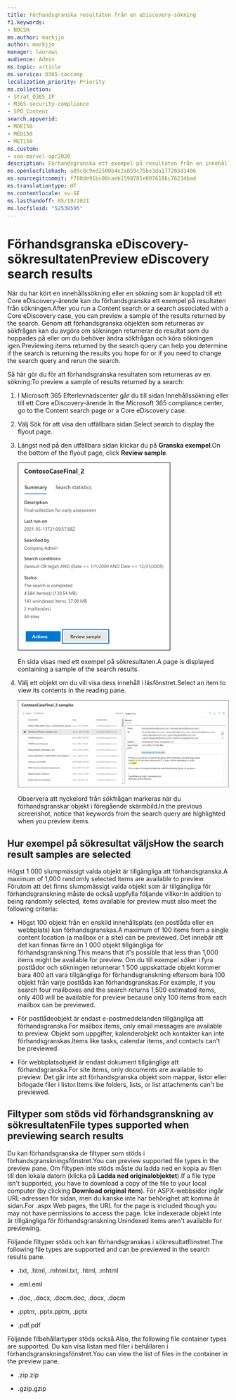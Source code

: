 ```yaml
---
title: Förhandsgranska resultaten från en eDiscovery-sökning
f1.keywords:
- NOCSH
ms.author: markjjo
author: markjjo
manager: laurawi
audience: Admin
ms.topic: article
ms.service: O365-seccomp
localization_priority: Priority
ms.collection:
- Strat_O365_IP
- M365-security-compliance
- SPO_Content
search.appverid:
- MOE150
- MED150
- MET150
ms.custom:
- seo-marvel-apr2020
description: Förhandsgranska ett exempel på resultaten från en innehållssökning eller en Core eDiscovery-sökning i Microsoft 365 Efterlevnadscenter.
ms.openlocfilehash: a89c8c9ed2500b4e2a859c75be3da177203d1406
ms.sourcegitcommit: f780de91bc00caeb1598781e0076106c76234bad
ms.translationtype: HT
ms.contentlocale: sv-SE
ms.lasthandoff: 05/19/2021
ms.locfileid: "52538595"
---
```

# <a name="preview-ediscovery-search-results"></a><span data-ttu-id="bb029-103">Förhandsgranska eDiscovery-sökresultaten</span><span class="sxs-lookup"><span data-stu-id="bb029-103">Preview eDiscovery search results</span></span>

<span data-ttu-id="bb029-104">När du har kört en innehållssökning eller en sökning som är kopplad till ett Core eDiscovery-ärende kan du förhandsgranska ett exempel på resultaten från sökningen.</span><span class="sxs-lookup"><span data-stu-id="bb029-104">After you run a Content search or a search associated with a Core eDiscovery case, you can preview a sample of the results returned by the search.</span></span> <span data-ttu-id="bb029-105">Genom att förhandsgranska objekten som returneras av sökfrågan kan du avgöra om sökningen returnerar de resultat som du hoppades på eller om du behöver ändra sökfrågan och köra sökningen igen.</span><span class="sxs-lookup"><span data-stu-id="bb029-105">Previewing items returned by the search query can help you determine if the search is returning the results you hope for or if you need to change the search query and rerun the search.</span></span>

<span data-ttu-id="bb029-106">Så här gör du för att förhandsgranska resultaten som returneras av en sökning:</span><span class="sxs-lookup"><span data-stu-id="bb029-106">To preview a sample of results returned by a search:</span></span>

1. <span data-ttu-id="bb029-107">I Microsoft 365 Efterlevnadscenter går du till sidan Innehållssökning eller till ett Core eDiscovery-ärende.</span><span class="sxs-lookup"><span data-stu-id="bb029-107">In the Microsoft 365 compliance center, go to the Content search page or a Core eDiscovery case.</span></span>

2. <span data-ttu-id="bb029-108">Välj Sök för att visa den utfällbara sidan.</span><span class="sxs-lookup"><span data-stu-id="bb029-108">Select search to display the flyout page.</span></span>

3. <span data-ttu-id="bb029-109">Längst ned på den utfällbara sidan klickar du på **Granska exempel**.</span><span class="sxs-lookup"><span data-stu-id="bb029-109">On the bottom of the flyout page, click **Review sample**.</span></span>

   ![Klicka på Granska exempel på utfällbara sidan för att förhandsgranska resultat](../media/PreviewSearchResults1.png)

   <span data-ttu-id="bb029-111">En sida visas med ett exempel på sökresultaten.</span><span class="sxs-lookup"><span data-stu-id="bb029-111">A page is displayed containing a sample of the search results.</span></span>

4. <span data-ttu-id="bb029-112">Välj ett objekt om du vill visa dess innehåll i läsfönstret.</span><span class="sxs-lookup"><span data-stu-id="bb029-112">Select an item to view its contents in the reading pane.</span></span>

   ![Förhandsgranska objekt i läsfönstret](../media/PreviewSearchResults2.png)

   <span data-ttu-id="bb029-114">Observera att nyckelord från sökfrågan markeras när du förhandsgranskar objekt i föregående skärmbild.</span><span class="sxs-lookup"><span data-stu-id="bb029-114">In the previous screenshot, notice that keywords from the search query are highlighted when you preview items.</span></span>

## <a name="how-the-search-result-samples-are-selected"></a><span data-ttu-id="bb029-115">Hur exempel på sökresultat väljs</span><span class="sxs-lookup"><span data-stu-id="bb029-115">How the search result samples are selected</span></span>

<span data-ttu-id="bb029-116">Högst 1 000 slumpmässigt valda objekt är tillgängliga att förhandsgranska.</span><span class="sxs-lookup"><span data-stu-id="bb029-116">A maximum of 1,000 randomly selected items are available to preview.</span></span> <span data-ttu-id="bb029-117">Förutom att det finns slumpmässigt valda objekt som är tillgängliga för förhandsgranskning måste de också uppfylla följande villkor:</span><span class="sxs-lookup"><span data-stu-id="bb029-117">In addition to being randomly selected, items available for preview must also meet the following criteria:</span></span>

- <span data-ttu-id="bb029-118">Högst 100 objekt från en enskild innehållsplats (en postlåda eller en webbplats) kan förhandsgranskas.</span><span class="sxs-lookup"><span data-stu-id="bb029-118">A maximum of 100 items from a single content location (a mailbox or a site) can be previewed.</span></span> <span data-ttu-id="bb029-119">Det innebär att det kan finnas färre än 1 000 objekt tillgängliga för förhandsgranskning.</span><span class="sxs-lookup"><span data-stu-id="bb029-119">This means that it's possible that less than 1,000 items might be available for preview.</span></span> <span data-ttu-id="bb029-120">Om du till exempel söker i fyra postlådor och sökningen returnerar 1 500 uppskattade objekt kommer bara 400 att vara tillgängliga för förhandsgranskning eftersom bara 100 objekt från varje postlåda kan förhandsgranskas.</span><span class="sxs-lookup"><span data-stu-id="bb029-120">For example, if you search four mailboxes and the search returns 1,500 estimated items, only 400 will be available for preview because only 100 items from each mailbox can be previewed.</span></span>

- <span data-ttu-id="bb029-121">För postlådeobjekt är endast e-postmeddelanden tillgängliga att förhandsgranska.</span><span class="sxs-lookup"><span data-stu-id="bb029-121">For mailbox items, only email messages are available to preview.</span></span> <span data-ttu-id="bb029-122">Objekt som uppgifter, kalenderobjekt och kontakter kan inte förhandsgranskas.</span><span class="sxs-lookup"><span data-stu-id="bb029-122">Items like tasks, calendar items, and contacts can't be previewed.</span></span>

- <span data-ttu-id="bb029-123">För webbplatsobjekt är endast dokument tillgängliga att förhandsgranska.</span><span class="sxs-lookup"><span data-stu-id="bb029-123">For site items, only documents are available to preview.</span></span> <span data-ttu-id="bb029-124">Det går inte att förhandsgranska objekt som mappar, listor eller bifogade filer i listor.</span><span class="sxs-lookup"><span data-stu-id="bb029-124">Items like folders, lists, or list attachments can't be previewed.</span></span>

## <a name="file-types-supported-when-previewing-search-results"></a><span data-ttu-id="bb029-125">Filtyper som stöds vid förhandsgranskning av sökresultaten</span><span class="sxs-lookup"><span data-stu-id="bb029-125">File types supported when previewing search results</span></span>

<span data-ttu-id="bb029-126">Du kan förhandsgranska de filtyper som stöds i förhandsgranskningsfönstret.</span><span class="sxs-lookup"><span data-stu-id="bb029-126">You can preview supported file types in the preview pane.</span></span> <span data-ttu-id="bb029-127">Om filtypen inte stöds måste du ladda ned en kopia av filen till den lokala datorn (klicka på **Ladda ned originalobjektet**).</span><span class="sxs-lookup"><span data-stu-id="bb029-127">If a file type isn't supported, you have to download a copy of the file to your local computer (by clicking **Download original item**).</span></span> <span data-ttu-id="bb029-128">För ASPX-webbsidor ingår URL-adressen för sidan, men du kanske inte har behörighet att komma åt sidan.</span><span class="sxs-lookup"><span data-stu-id="bb029-128">For .aspx Web pages, the URL for the page is included though you may not have permissions to access the page.</span></span> <span data-ttu-id="bb029-129">Icke indexerade objekt inte är tillgängliga för förhandsgranskning.</span><span class="sxs-lookup"><span data-stu-id="bb029-129">Unindexed items aren't available for previewing.</span></span>

<span data-ttu-id="bb029-130">Följande filtyper stöds och kan förhandsgranskas i sökresultatfönstret.</span><span class="sxs-lookup"><span data-stu-id="bb029-130">The following file types are supported and can be previewed in the search results pane.</span></span>
  
- <span data-ttu-id="bb029-131">.txt, .html, .mhtml</span><span class="sxs-lookup"><span data-stu-id="bb029-131">.txt, .html, .mhtml</span></span>

- <span data-ttu-id="bb029-132">.eml</span><span class="sxs-lookup"><span data-stu-id="bb029-132">.eml</span></span>

- <span data-ttu-id="bb029-133">.doc, .docx, .docm</span><span class="sxs-lookup"><span data-stu-id="bb029-133">.doc, .docx, .docm</span></span>

- <span data-ttu-id="bb029-134">.pptm, .pptx</span><span class="sxs-lookup"><span data-stu-id="bb029-134">.pptm, .pptx</span></span>

- <span data-ttu-id="bb029-135">.pdf</span><span class="sxs-lookup"><span data-stu-id="bb029-135">.pdf</span></span>

<span data-ttu-id="bb029-136">Följande filbehållartyper stöds också.</span><span class="sxs-lookup"><span data-stu-id="bb029-136">Also, the following file container types are supported.</span></span> <span data-ttu-id="bb029-137">Du kan visa listan med filer i behållaren i förhandsgranskningsfönstret.</span><span class="sxs-lookup"><span data-stu-id="bb029-137">You can view the list of files in the container in the preview pane.</span></span>
  
- <span data-ttu-id="bb029-138">.zip</span><span class="sxs-lookup"><span data-stu-id="bb029-138">.zip</span></span>

- <span data-ttu-id="bb029-139">.gzip</span><span class="sxs-lookup"><span data-stu-id="bb029-139">.gzip</span></span>